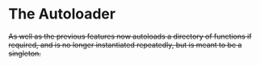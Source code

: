 
# The Autoloader

<strike>
As well as the previous features now autoloads a directory of functions if required, and is no longer instantiated repeatedly, but is meant to be a singleton.
</strike>
